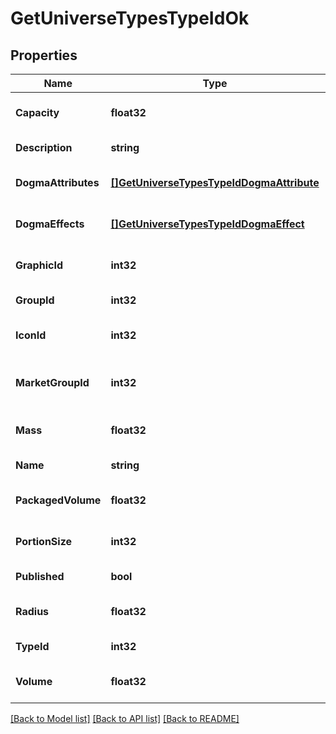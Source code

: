 # GetUniverseTypesTypeIdOk

## Properties
Name | Type | Description | Notes
------------ | ------------- | ------------- | -------------
**Capacity** | **float32** | capacity number | [optional] [default to null]
**Description** | **string** | description string | [default to null]
**DogmaAttributes** | [**[]GetUniverseTypesTypeIdDogmaAttribute**](get_universe_types_type_id_dogma_attribute.md) | dogma_attributes array | [optional] [default to null]
**DogmaEffects** | [**[]GetUniverseTypesTypeIdDogmaEffect**](get_universe_types_type_id_dogma_effect.md) | dogma_effects array | [optional] [default to null]
**GraphicId** | **int32** | graphic_id integer | [optional] [default to null]
**GroupId** | **int32** | group_id integer | [default to null]
**IconId** | **int32** | icon_id integer | [optional] [default to null]
**MarketGroupId** | **int32** | This only exists for types that can be put on the market | [optional] [default to null]
**Mass** | **float32** | mass number | [optional] [default to null]
**Name** | **string** | name string | [default to null]
**PackagedVolume** | **float32** | packaged_volume number | [optional] [default to null]
**PortionSize** | **int32** | portion_size integer | [optional] [default to null]
**Published** | **bool** | published boolean | [default to null]
**Radius** | **float32** | radius number | [optional] [default to null]
**TypeId** | **int32** | type_id integer | [default to null]
**Volume** | **float32** | volume number | [optional] [default to null]

[[Back to Model list]](../README.md#documentation-for-models) [[Back to API list]](../README.md#documentation-for-api-endpoints) [[Back to README]](../README.md)

